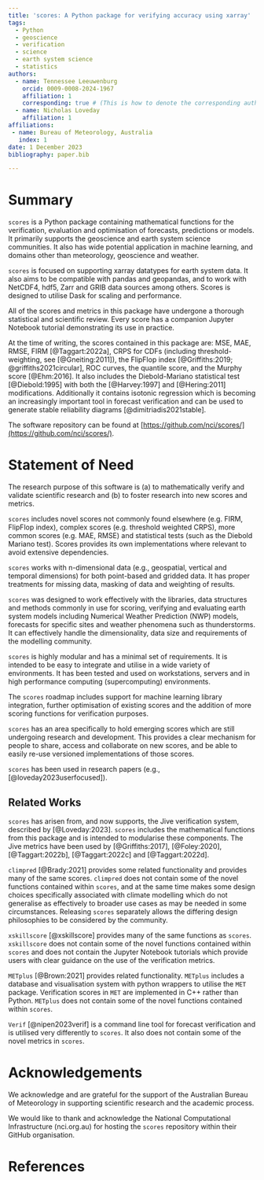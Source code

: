 ```yaml
---
title: 'scores: A Python package for verifying accuracy using xarray'
tags:
  - Python
  - geoscience
  - verification
  - science
  - earth system science
  - statistics
authors:
  - name: Tennessee Leeuwenburg
    orcid: 0009-0008-2024-1967
    affiliation: 1 
    corresponding: true # (This is how to denote the corresponding author)    
  - name: Nicholas Loveday
    affiliation: 1
affiliations:
 - name: Bureau of Meteorology, Australia
   index: 1
date: 1 December 2023
bibliography: paper.bib 

---
```


# Summary

`scores` is a Python package containing mathematical functions for the verification, evaluation and optimisation of forecasts, predictions or models. It primarily supports the geoscience and earth system science communities. It also has wide potential application in machine learning, and domains other than meteorology, geoscience and weather. 

`scores` is focused on supporting xarray datatypes for earth system data. It also aims to be compatible with pandas and geopandas, and to work with NetCDF4, hdf5, Zarr and GRIB data sources among others. Scores is designed to utilise Dask for scaling and performance.

All of the scores and metrics in this package have undergone a thorough statistical and scientific review. Every score has a companion Jupyter Notebook tutorial demonstrating its use in practice.

At the time of writing, the scores contained in this package are: MSE, MAE, RMSE, FIRM [@Taggart:2022a], CRPS for CDFs (including threshold-weighting, see [@Gneiting:2011]), the FlipFlop index [@Griffiths:2019; @griffiths2021circular], ROC curves, the quantile score, and the Murphy score [@Ehm:2016]. It also includes the Diebold-Mariano statistical test [@Diebold:1995] with both the [@Harvey:1997] and [@Hering:2011] modifications. Additionally it contains isotonic regression which is becoming an increasingly important tool in forecast verification and can be used to generate stable reliability diagrams [@dimitriadis2021stable].

The software repository can be found at [https://github.com/nci/scores/](https://github.com/nci/scores/).

# Statement of Need

The research purpose of this software is (a) to mathematically verify and validate scientific research and (b) to foster research into new scores and metrics.

`scores` includes novel scores not commonly found elsewhere (e.g. FIRM, FlipFlop index), complex scores (e.g. threshold weighted CRPS), more common scores (e.g. MAE, RMSE) and statistical tests (such as the Diebold Mariano test). Scores provides its own implementations where relevant to avoid extensive dependencies. 

`scores` works with n-dimensional data (e.g., geospatial, vertical and temporal dimensions) for both point-based and gridded data. It has proper treatments for missing data, masking of data and weighting of results.

`scores` was designed to work effectively with the libraries, data structures and methods commonly in use for scoring, verifying and evaluating earth system models including Numerical Weather Prediction (NWP) models, forecasts for specific sites and weather phenomena such as thunderstorms. It can effectively handle the dimensionality, data size and requirements of the modelling community.

`scores` is highly modular and has a minimal set of requirements. It is intended to be easy to integrate and utilise in a wide variety of environments. It has been tested and used on workstations, servers and in high performance computing (supercomputing) environments. 

The `scores` roadmap includes support for machine learning library integration, further optimisation of existing scores and the addition of more scoring functions for verification purposes.

`scores` has an area specifically to hold emerging scores which are still undergoing research and development. This provides a clear mechanism for people to share, access and collaborate on new scores, and be able to easily re-use versioned implementations of those scores. 

`scores` has been used in research papers (e.g., [@loveday2023userfocused]).

## Related Works

`scores` has arisen from, and now supports, the Jive verification system, described by [@Loveday:2023]. `scores` includes the mathematical functions from this package and is intended to modularise these components. The Jive metrics have been used by [@Griffiths:2017], [@Foley:2020], [@Taggart:2022b], [@Taggart:2022c] and [@Taggart:2022d].

`climpred` [@Brady:2021] provides some related functionality and provides many of the same scores. `climpred` does not contain some of the novel functions contained within `scores`, and at the same time makes some design choices specifically associated with climate modelling which do not generalise as effectively to broader use cases as may be needed in some circumstances. Releasing `scores` separately allows the differing design philosophies to be considered by the community.

`xskillscore` [@xskillscore] provides many of the same functions as `scores`. `xskillscore` does not contain some of the novel functions contained within `scores` and does not contain the Jupyter Notebook tutorials which provide users with clear guidance on the use of the verification metrics. 

`METplus` [@Brown:2021] provides related functionality. `METplus` includes a database and visualisation system with python wrappers to utilise the `MET` package. Verification scores in `MET` are implemented in C++ rather than Python.  `METplus` does not contain some of the novel functions contained within `scores`.

`Verif` [@nipen2023verif] is a command line tool for forecast verification and is utilised very differently to `scores`. It also does not contain some of the novel metrics in `scores`.

# Acknowledgements

We acknowledge and are grateful for the support of the Australian Bureau of Meteorology in supporting scientific research and the academic process.

We would like to thank and acknowledge the National Computational Infrastructure (nci.org.au) for hosting the `scores` repository within their GitHub organisation.

# References
